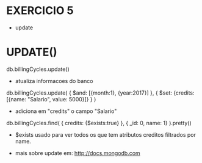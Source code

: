 
# EXERCICIO 5 #

- update


# UPDATE() #

db.billingCycles.update()
- atualiza informacoes do banco


db.billingCycles.update(
	{ $and: [{month:1}, {year:2017}] },
	{ $set: {credits:[{name: "Salario", value: 5000}]} }
)
- adiciona em "credits" o campo "Salario"


db.billingCycles.find(
	{ credits: {$exists:true} },
	{ _id: 0, name: 1}
).pretty()
- $exists usado para ver todos os que tem atributos creditos filtrados por name.


- mais sobre update em: http://docs.mongodb.com